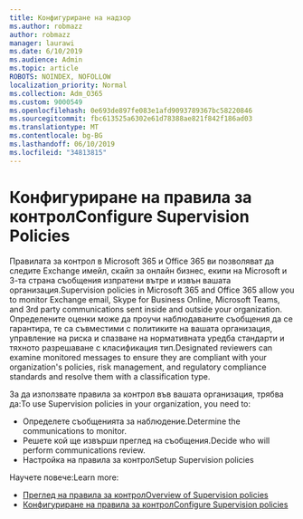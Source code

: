 ```yaml
---
title: Конфигуриране на надзор
ms.author: robmazz
author: robmazz
manager: laurawi
ms.date: 6/10/2019
ms.audience: Admin
ms.topic: article
ROBOTS: NOINDEX, NOFOLLOW
localization_priority: Normal
ms.collection: Adm_O365
ms.custom: 9000549
ms.openlocfilehash: 0e693de897fe083e1afd9093789367bc58220846
ms.sourcegitcommit: fbc613525a6302e61d78388ae821f842f186ad03
ms.translationtype: MT
ms.contentlocale: bg-BG
ms.lasthandoff: 06/10/2019
ms.locfileid: "34813815"
---
```

# <a name="configure-supervision-policies"></a><span data-ttu-id="669ae-102">Конфигуриране на правила за контрол</span><span class="sxs-lookup"><span data-stu-id="669ae-102">Configure Supervision Policies</span></span>

<span data-ttu-id="669ae-103">Правилата за контрол в Microsoft 365 и Office 365 ви позволяват да следите Exchange имейл, скайп за онлайн бизнес, екипи на Microsoft и 3-та страна съобщения изпратени вътре и извън вашата организация.</span><span class="sxs-lookup"><span data-stu-id="669ae-103">Supervision policies in Microsoft 365 and Office 365 allow you to monitor Exchange email, Skype for Business Online, Microsoft Teams, and 3rd party communications sent inside and outside your organization.</span></span> <span data-ttu-id="669ae-104">Определените оценки може да проучи наблюдаваните съобщения да се гарантира, те са съвместими с политиките на вашата организация, управление на риска и спазване на нормативната уредба стандарти и тяхното разрешаване с класификация тип.</span><span class="sxs-lookup"><span data-stu-id="669ae-104">Designated reviewers can examine monitored messages to ensure they are compliant with your organization's policies, risk management, and regulatory compliance standards and resolve them with a classification type.</span></span>

<span data-ttu-id="669ae-105">За да използвате правила за контрол във вашата организация, трябва да:</span><span class="sxs-lookup"><span data-stu-id="669ae-105">To use Supervision policies in your organization, you need to:</span></span>

- <span data-ttu-id="669ae-106">Определете съобщенията за наблюдение.</span><span class="sxs-lookup"><span data-stu-id="669ae-106">Determine the communications to monitor.</span></span>
- <span data-ttu-id="669ae-107">Решете кой ще извърши преглед на съобщения.</span><span class="sxs-lookup"><span data-stu-id="669ae-107">Decide who will perform communications review.</span></span>
- <span data-ttu-id="669ae-108">Настройка на правила за контрол</span><span class="sxs-lookup"><span data-stu-id="669ae-108">Setup Supervision policies</span></span>

<span data-ttu-id="669ae-109">Научете повече:</span><span class="sxs-lookup"><span data-stu-id="669ae-109">Learn more:</span></span>

- [<span data-ttu-id="669ae-110">Преглед на правила за контрол</span><span class="sxs-lookup"><span data-stu-id="669ae-110">Overview of Supervision policies</span></span>](https://docs.microsoft.com/office365/securitycompliance/supervision-policies)
- [<span data-ttu-id="669ae-111">Конфигуриране на правила за контрол</span><span class="sxs-lookup"><span data-stu-id="669ae-111">Configure Supervision policies</span></span>](https://docs.microsoft.com/office365/securitycompliance/configure-supervision-policies)
